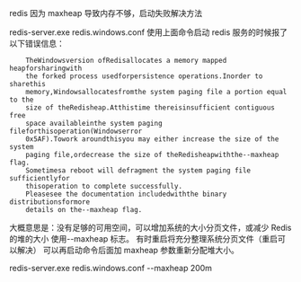 redis 因为 maxheap 导致内存不够，启动失败解决方法

redis-server.exe redis.windows.conf
使用上面命令启动 redis 服务的时候报了以下错误信息：

```
    TheWindowsversion ofRedisallocates a memory mapped heapforsharingwith
    the forked process usedforpersistence operations.Inorder to sharethis
    memory,Windowsallocatesfromthe system paging file a portion equal to the
    size of theRedisheap.Atthistime thereisinsufficient contiguous free
    space availableinthe system paging fileforthisoperation(Windowserror
    0x5AF).Towork aroundthisyou may either increase the size of the system
    paging file,ordecrease the size of theRedisheapwiththe--maxheap flag.
    Sometimesa reboot will defragment the system paging file sufficientlyfor
    thisoperation to complete successfully.
    Pleasesee the documentation includedwiththe binary distributionsformore
    details on the--maxheap flag.
```

大概意思是：没有足够的可用空间，可以增加系统的大小分页文件，或减少 Redis 的堆的大小
使用--maxheap 标志。
有时重启将充分整理系统分页文件（重启可以解决）
可以再启动命令后面加 maxheap 参数重新分配堆大小。

redis-server.exe redis.windows.conf --maxheap 200m
